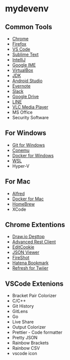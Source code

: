 # mydevenv

## Common Tools

- [Chrome](https://www.google.co.jp/chrome/browser/desktop/index.html)
- [Firefox](https://www.mozilla.org/ja/firefox/new/)
- [VS Code](https://code.visualstudio.com/)
- [Sublime Text](https://www.sublimetext.com/)
- [IntelliJ](https://www.jetbrains.com/idea/download/)
- [Google IME](https://www.google.co.jp/ime/)
- [VirtualBox](https://www.virtualbox.org/wiki/Downloads)
- [JDK](https://www.oracle.com/technetwork/java/javase/downloads/jdk8-downloads-2133151.html)
- [Android Studio](https://developer.android.com/studio/install?hl=ja)
- [Evernote](https://evernote.com/intl/jp)
- [Slack](https://slack.com/intl/ja-jp/downloads/)
- [Google Drive](https://www.google.com/intl/ja_ALL/drive/download/)
- [LINE](https://line.me/ja/download)
- [VLC Media Player](https://www.videolan.org/vlc/index.ja.html)
- MS Office
- Security Software

## For Windows

- [Git for Windows](http://gitforwindows.org/)
- [Conemu](https://conemu.github.io/)
- [Docker for Windows](https://docs.docker.com/docker-for-windows/install/)
- [WSL](https://linuxfan.info/wsl-setup-guide)
- Hyper-V

## For Mac

- [Alfred](https://www.alfredapp.com/)
- [Docker for Mac](https://docs.docker.com/docker-for-mac/install/)
- [HomeBrew](https://brew.sh/index_ja)
- XCode

## Chrome Extentions

- [Draw.io Desttop](https://chrome.google.com/webstore/detail/drawio-desktop/pebppomjfocnoigkeepgbmcifnnlndla?gl=JP&hl=ja)
- [Advanced Rest Client](https://chrome.google.com/webstore/detail/advanced-rest-client/hgmloofddffdnphfgcellkdfbfbjeloo)
- [EditCookie](https://chrome.google.com/webstore/detail/editthiscookie/fngmhnnpilhplaeedifhccceomclgfbg?hl=ja)
- [JSON Viewer](https://chrome.google.com/webstore/detail/json-viewer/gbmdgpbipfallnflgajpaliibnhdgobh?hl=ja)
- [FireShot](https://chrome.google.com/webstore/detail/%E3%81%AF%E3%81%A6%E3%81%AA%E3%83%96%E3%83%83%E3%82%AF%E3%83%9E%E3%83%BC%E3%82%AF/dnlfpnhinnjdgmjfpccajboogcjocdla?hl=ja)
- [Hatena Bookmark](https://chrome.google.com/webstore/detail/%E3%81%AF%E3%81%A6%E3%81%AA%E3%83%96%E3%83%83%E3%82%AF%E3%83%9E%E3%83%BC%E3%82%AF/dnlfpnhinnjdgmjfpccajboogcjocdla?hl=ja)
- [Refresh for Twiier](https://chrome.google.com/webstore/detail/refresh-for-twitter/hdpiilkeoldobfomlhipnnfanmgfllmp?hl=ja)

## VSCode Extenions

- Bracket Pair Colorizer
- C/C++
- Git History
- GitLens
- Go
- Live Share
- Output Colorizer
- Prettier - Code formatter
- Pretty JSON
- Rainbow Brackets
- Rainbow CSV
- vscode icon
